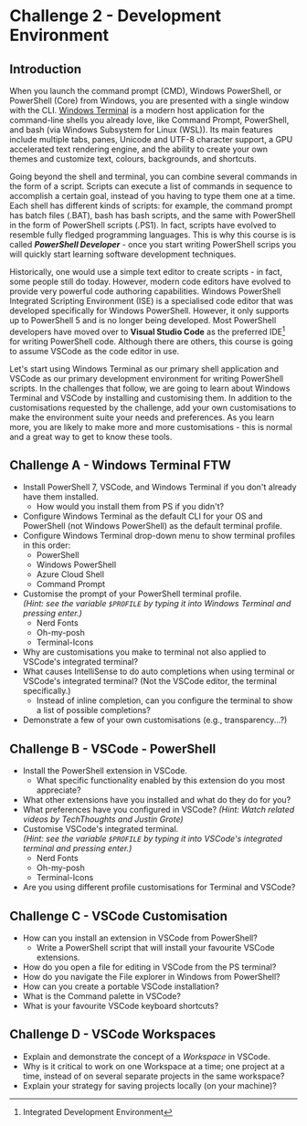 # Challenge 2 - Development Environment
## Introduction
When you launch the command prompt (CMD), Windows PowerShell, or PowerShell (Core) from Windows, you are presented with a single window with the CLI.  [Windows Terminal](https://learn.microsoft.com/en-us/windows/terminal/) is a modern host application for the command-line shells you already love, like Command Prompt, PowerShell, and bash (via Windows Subsystem for Linux (WSL)). Its main features include multiple tabs, panes, Unicode and UTF-8 character support, a GPU accelerated text rendering engine, and the ability to create your own themes and customize text, colours, backgrounds, and shortcuts. 

Going beyond the shell and terminal, you can combine several commands in the form of a script.  Scripts can execute a list of commands in sequence to accomplish a certain goal, instead of you having to type them one at a time.  Each shell has different kinds of scripts: for example, the command prompt has batch files (.BAT), bash has bash scripts, and the same with PowerShell in the form of PowerShell scripts (.PS1).  In fact, scripts have evolved to resemble fully fledged programming languages. This is why this course is is called **_PowerShell Developer_** - once you start writing PowerShell scrips you will quickly start learning software development techniques.

Historically, one would use a simple text editor to create scripts - in fact, some people still do today.  However, modern code editors have evolved to provide very powerful code authoring capabilities.  Windows PowerShell Integrated Scripting Environment (ISE) is a specialised code editor that was developed specifically for Windows PowerShell.  However, it only supports up to PowerShell 5 and is no longer being developed.  Most PowerShell developers have moved over to **Visual Studio Code** as the preferred IDE[^1] for writing PowerShell code. Although there are others, this course is going to assume VSCode as the code editor in use. 
[^1]: Integrated Development Environment

Let's start using Windows Terminal as our primary shell application and VSCode as our primary development environment for writing PowerShell scripts.  In the challenges that follow, we are going to learn about Windows Terminal and VSCode by installing and customising them.  In addition to the customisations requested by the challenge, add your own customisations to make the environment suite your needs and preferences.  As you learn more, you are likely to make more and more customisations - this is normal and a great way to get to know these tools.  

## Challenge A - Windows Terminal FTW
- Install PowerShell 7, VSCode, and Windows Terminal if you don't already have them installed.
    - How would you install them from PS if you didn't?
- Configure Windows Terminal as the default CLI for your OS and PowerShell (not Windows PowerShell) as the default terminal profile.
- Configure Windows Terminal drop-down menu to show terminal profiles in this order:
    - PowerShell
    - Windows PowerShell
    - Azure Cloud Shell
    - Command Prompt
- Customise the prompt of your PowerShell terminal profile.\
_(Hint: see the variable `$PROFILE` by typing it into Windows Terminal and pressing enter.)_
    - Nerd Fonts
    - Oh-my-posh
    - Terminal-Icons
- Why are customisations you make to terminal not also applied to VSCode's integrated terminal?
- What causes IntelliSense to do auto completions when using terminal or VSCode's integrated terminal?  (Not the VSCode editor, the terminal specifically.)
    - Instead of inline completion, can you configure the terminal to show a list of possible completions?
- Demonstrate a few of your own customisations (e.g., transparency...?)

## Challenge B - VSCode - PowerShell
- Install the PowerShell extension in VSCode.
    - What specific functionality enabled by this extension do you most appreciate?
- What other extensions have you installed and what do they do for you?
- What preferences have you configured in VSCode?  _(Hint: Watch related videos by TechThoughts and Justin Grote)_
- Customise VSCode's integrated terminal.\
_(Hint: see the variable `$PROFILE` by typing it into VSCode's integrated terminal and pressing enter.)_
    - Nerd Fonts
    - Oh-my-posh
    - Terminal-Icons
- Are you using different profile customisations for Terminal and VSCode?

## Challenge C - VSCode Customisation
- How can you install an extension in VSCode from PowerShell?
    - Write a PowerShell script that will install your favourite VSCode extensions.
- How do you open a file for editing in VSCode from the PS terminal?
- How do you navigate the File explorer in Windows from PowerShell?
- How can you create a portable VSCode installation?
- What is the Command palette in VSCode?
- What is your favourite VSCode keyboard shortcuts?

## Challenge D - VSCode Workspaces
- Explain and demonstrate the concept of a *Workspace* in VSCode. 
- Why is it critical to work on one Workspace at a time; one project at a time, instead of on several separate projects in the same workspace?
- Explain your strategy for saving projects locally (on your machine)?